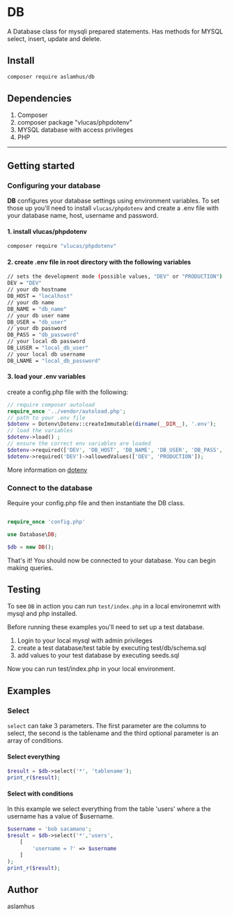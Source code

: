 # DB

A Database class for mysqli prepared statements. Has methods for MYSQL select, insert, update and delete.

## Install

```bash
composer require aslamhus/db
```

## Dependencies

1. Composer
2. composer package "vlucas/phpdotenv"
3. MYSQL database with access privileges
4. PHP

---

## Getting started

### Configuring your database

**DB** configures your database settings using environment variables. To set those up you'll need to install `vlucas/phpdotenv` and create a .env file with your database name, host, username and password.

#### 1. install vlucas/phpdotenv

```bash
composer require "vlucas/phpdotenv"
```

#### 2. create .env file in root directory with the following variables

```bash
// sets the development mode (possible values, "DEV" or "PRODUCTION")
DEV = "DEV"
// your db hostname
DB_HOST = "localhost"
// your db name
DB_NAME = "db_name"
// your db user name
DB_USER = "db_user"
// your db password
DB_PASS = "db_password"
// your local db password
DB_LUSER = "local_db_user"
// your local db username
DB_LNAME = "local_db_password"
```

#### 3. load your .env variables

create a config.php file with the following:

```php
// require composer autoload
require_once '../vendor/autoload.php';
// path to your .env file
$dotenv = Dotenv\Dotenv::createImmutable(dirname(__DIR__), '.env');
// load the variables
$dotenv->load() ;
// ensure the correct env variables are loaded
$dotenv->required(['DEV', 'DB_HOST', 'DB_NAME', 'DB_USER', 'DB_PASS', 'DB_LUSER', 'DB_LNAME'])->notEmpty();
$dotenv->required('DEV')->allowedValues(['DEV', 'PRODUCTION']);
```

More information on [dotenv](https://github.com/vlucas/phpdotenv)

### Connect to the database

Require your config.php file and then instantiate the DB class.

```php

require_once 'config.php'

use Database\DB;

$db = new DB();

```

That's it! You should now be connected to your database. You can begin making queries.

## Testing

To see `DB` in action you can run `test/index.php` in a local environemnt with mysql and php installed.

Before running these examples you'll need to set up a test database.

1. Login to your local mysql with admin privileges
2. create a test database/test table by executing test/db/schema.sql
3. add values to your test database by executing seeds.sql

Now you can run test/index.php in your local environment.

## Examples

### Select

`select` can take 3 parameters. The first parameter are the columns to select, the second is the tablename and the third optional parameter is an array of conditions.

#### Select everything

```php
$result = $db->select('*', 'tablename');
print_r($result);
```

#### Select with conditions

In this example we select everything from the table 'users' where a the username has a value of $username.

```php
$username = 'bob sacamano';
$result = $db->select('*','users',
    [
        'username = ?' => $username
    ]
);
print_r($result);
```

## Author

aslamhus
